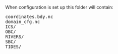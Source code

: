 When configuration is set up this folder will contain:
<pre>
coordinates.bdy.nc
domain_cfg.nc
ICS/
OBC/
RIVERS/
SBC/
TIDES/
</pre>
